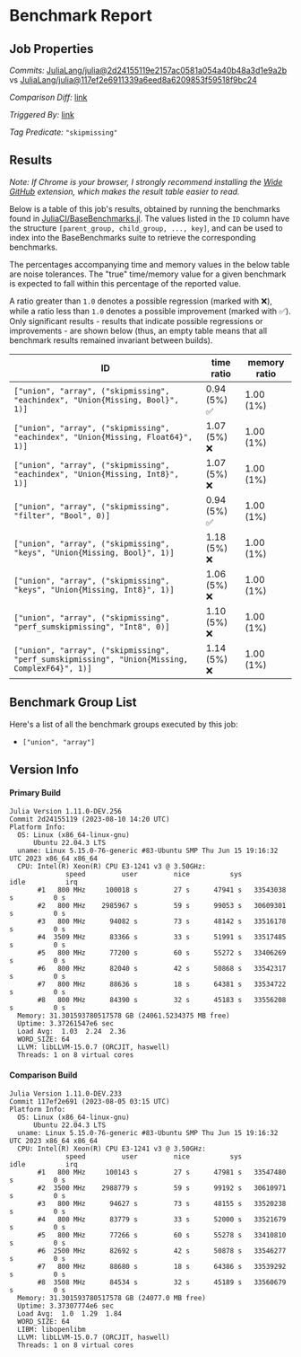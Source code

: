# Benchmark Report

## Job Properties

*Commits:* [JuliaLang/julia@2d24155119e2157ac0581a054a40b48a3d1e9a2b](https://github.com/JuliaLang/julia/commit/2d24155119e2157ac0581a054a40b48a3d1e9a2b) vs [JuliaLang/julia@117ef2e6911339a6eed8a6209853f59518f9bc24](https://github.com/JuliaLang/julia/commit/117ef2e6911339a6eed8a6209853f59518f9bc24)

*Comparison Diff:* [link](https://github.com/JuliaLang/julia/compare/117ef2e6911339a6eed8a6209853f59518f9bc24..2d24155119e2157ac0581a054a40b48a3d1e9a2b)

*Triggered By:* [link](https://github.com/JuliaLang/julia/commit/2d24155119e2157ac0581a054a40b48a3d1e9a2b#commitcomment-124471504)

*Tag Predicate:* `"skipmissing"`

## Results

*Note: If Chrome is your browser, I strongly recommend installing the [Wide GitHub](https://chrome.google.com/webstore/detail/wide-github/kaalofacklcidaampbokdplbklpeldpj?hl=en)
extension, which makes the result table easier to read.*

Below is a table of this job's results, obtained by running the benchmarks found in
[JuliaCI/BaseBenchmarks.jl](https://github.com/JuliaCI/BaseBenchmarks.jl). The values
listed in the `ID` column have the structure `[parent_group, child_group, ..., key]`,
and can be used to index into the BaseBenchmarks suite to retrieve the corresponding
benchmarks.

The percentages accompanying time and memory values in the below table are noise tolerances. The "true"
time/memory value for a given benchmark is expected to fall within this percentage of the reported value.

A ratio greater than `1.0` denotes a possible regression (marked with :x:), while a ratio less
than `1.0` denotes a possible improvement (marked with :white_check_mark:). Only significant results - results
that indicate possible regressions or improvements - are shown below (thus, an empty table means that all
benchmark results remained invariant between builds).

| ID | time ratio | memory ratio |
|----|------------|--------------|
| `["union", "array", ("skipmissing", "eachindex", "Union{Missing, Bool}", 1)]` | 0.94 (5%) :white_check_mark: | 1.00 (1%)  |
| `["union", "array", ("skipmissing", "eachindex", "Union{Missing, Float64}", 1)]` | 1.07 (5%) :x: | 1.00 (1%)  |
| `["union", "array", ("skipmissing", "eachindex", "Union{Missing, Int8}", 1)]` | 1.07 (5%) :x: | 1.00 (1%)  |
| `["union", "array", ("skipmissing", "filter", "Bool", 0)]` | 0.94 (5%) :white_check_mark: | 1.00 (1%)  |
| `["union", "array", ("skipmissing", "keys", "Union{Missing, Bool}", 1)]` | 1.18 (5%) :x: | 1.00 (1%)  |
| `["union", "array", ("skipmissing", "keys", "Union{Missing, Int8}", 1)]` | 1.06 (5%) :x: | 1.00 (1%)  |
| `["union", "array", ("skipmissing", "perf_sumskipmissing", "Int8", 0)]` | 1.10 (5%) :x: | 1.00 (1%)  |
| `["union", "array", ("skipmissing", "perf_sumskipmissing", "Union{Missing, ComplexF64}", 1)]` | 1.14 (5%) :x: | 1.00 (1%)  |

## Benchmark Group List

Here's a list of all the benchmark groups executed by this job:

- `["union", "array"]`

## Version Info

#### Primary Build

```
Julia Version 1.11.0-DEV.256
Commit 2d24155119 (2023-08-10 14:20 UTC)
Platform Info:
  OS: Linux (x86_64-linux-gnu)
      Ubuntu 22.04.3 LTS
  uname: Linux 5.15.0-76-generic #83-Ubuntu SMP Thu Jun 15 19:16:32 UTC 2023 x86_64 x86_64
  CPU: Intel(R) Xeon(R) CPU E3-1241 v3 @ 3.50GHz: 
              speed         user         nice          sys         idle          irq
       #1   800 MHz     100018 s         27 s      47941 s   33543038 s          0 s
       #2   800 MHz    2985967 s         59 s      99053 s   30609301 s          0 s
       #3   800 MHz      94082 s         73 s      48142 s   33516178 s          0 s
       #4  3509 MHz      83366 s         33 s      51991 s   33517485 s          0 s
       #5   800 MHz      77200 s         60 s      55272 s   33406269 s          0 s
       #6   800 MHz      82040 s         42 s      50868 s   33542317 s          0 s
       #7   800 MHz      88636 s         18 s      64381 s   33534722 s          0 s
       #8   800 MHz      84390 s         32 s      45183 s   33556208 s          0 s
  Memory: 31.301593780517578 GB (24061.5234375 MB free)
  Uptime: 3.37261547e6 sec
  Load Avg:  1.03  2.24  2.36
  WORD_SIZE: 64
  LLVM: libLLVM-15.0.7 (ORCJIT, haswell)
  Threads: 1 on 8 virtual cores

```

#### Comparison Build

```
Julia Version 1.11.0-DEV.233
Commit 117ef2e691 (2023-08-05 03:15 UTC)
Platform Info:
  OS: Linux (x86_64-linux-gnu)
      Ubuntu 22.04.3 LTS
  uname: Linux 5.15.0-76-generic #83-Ubuntu SMP Thu Jun 15 19:16:32 UTC 2023 x86_64 x86_64
  CPU: Intel(R) Xeon(R) CPU E3-1241 v3 @ 3.50GHz: 
              speed         user         nice          sys         idle          irq
       #1   800 MHz     100143 s         27 s      47981 s   33547480 s          0 s
       #2  3500 MHz    2988779 s         59 s      99192 s   30610971 s          0 s
       #3   800 MHz      94627 s         73 s      48155 s   33520238 s          0 s
       #4   800 MHz      83779 s         33 s      52000 s   33521679 s          0 s
       #5   800 MHz      77266 s         60 s      55278 s   33410810 s          0 s
       #6  2500 MHz      82692 s         42 s      50878 s   33546277 s          0 s
       #7   800 MHz      88680 s         18 s      64386 s   33539292 s          0 s
       #8  3508 MHz      84534 s         32 s      45189 s   33560679 s          0 s
  Memory: 31.301593780517578 GB (24077.0 MB free)
  Uptime: 3.37307774e6 sec
  Load Avg:  1.0  1.29  1.84
  WORD_SIZE: 64
  LIBM: libopenlibm
  LLVM: libLLVM-15.0.7 (ORCJIT, haswell)
  Threads: 1 on 8 virtual cores

```
